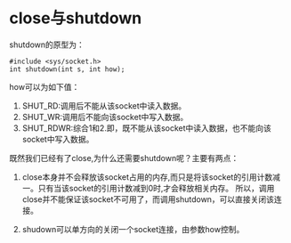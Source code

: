 # close与shutdown

shutdown的原型为：
```
#include <sys/socket.h>
int shutdown(int s, int how);
```
how可以为如下值：
1. SHUT_RD:调用后不能从该socket中读入数据。
2. SHUT_WR:调用后不能向该socket中写入数据。
3. SHUT_RDWR:综合1和2.即，既不能从该socket中读入数据，也不能向该socket中写入数据。

既然我们已经有了close,为什么还需要shutdown呢？主要有两点：
1. close本身并不会释放该socket占用的内存,而只是将该socket的引用计数减一。只有当该socket的引用计数减到0时,才会释放相关内存。
 所以，调用close并不能保证该socket不可用了，而调用shutdown，可以直接关闭该连接。

2. shudown可以单方向的关闭一个socket连接，由参数how控制。


